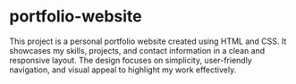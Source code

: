 # portfolio-website
This project is a personal portfolio website created using HTML and CSS. It showcases my skills, projects, and contact information in a clean and responsive layout. The design focuses on simplicity, user-friendly navigation, and visual appeal to highlight my work effectively.
